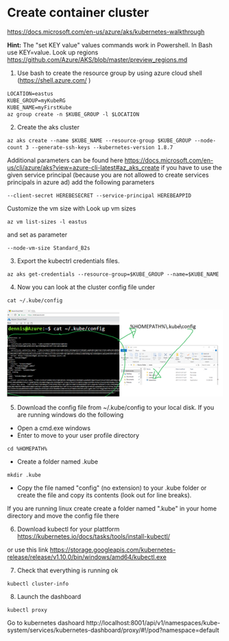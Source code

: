 # Create container cluster
https://docs.microsoft.com/en-us/azure/aks/kubernetes-walkthrough

**Hint:** The "set KEY value" values commands work in Powershell. In Bash use KEY=value.
Look up regions https://github.com/Azure/AKS/blob/master/preview_regions.md

1. Use bash to create the resource group by using azure cloud shell (https://shell.azure.com/ )
```
LOCATION=eastus
KUBE_GROUP=myKubeRG
KUBE_NAME=myFirstKube
az group create -n $KUBE_GROUP -l $LOCATION
```

2. Create the aks cluster
```
az aks create --name $KUBE_NAME --resource-group $KUBE_GROUP --node-count 3 --generate-ssh-keys --kubernetes-version 1.8.7
```
Additional parameters can be found here https://docs.microsoft.com/en-us/cli/azure/aks?view=azure-cli-latest#az_aks_create
if you have to use the given service principal (because you are not allowed to create services principals in azure ad) add the following parameters
```
--client-secret HEREBESECRET --service-principal HEREBEAPPID
```
Customize the vm size with
Look up vm sizes 
```
az vm list-sizes -l eastus
```
and set as parameter
```
--node-vm-size Standard_B2s
```
3. Export the kubectrl credentials files. 
```
az aks get-credentials --resource-group=$KUBE_GROUP --name=$KUBE_NAME
```

4. Now you can look at the cluster config file under
```
cat ~/.kube/config
```

![Copy kubeconfig to your local system](images/kubeconfig.png)

5. Download the config file from ~/.kube/config to your local disk.
If you are running windows do the following
- Open a cmd.exe windows
- Enter  to move to your user profile directory
```
cd %HOMEPATH%
```
- Create a folder named .kube 
``` 
mkdir .kube
```
- Copy the file named "config" (no extension) to your .kube folder or create the file and copy its contents (look out for line breaks).

If you are running linux create create a folder named ".kube" in your home directory and move the config file there

6. Download kubectl for your plattform
https://kubernetes.io/docs/tasks/tools/install-kubectl/ 

or use this link
https://storage.googleapis.com/kubernetes-release/release/v1.10.0/bin/windows/amd64/kubectl.exe

7. Check that everything is running ok
```
kubectl cluster-info
```
8. Launch the dashboard
```
kubectl proxy
```

Go to kubernetes dashoard
http://localhost:8001/api/v1/namespaces/kube-system/services/kubernetes-dashboard/proxy/#!/pod?namespace=default 
